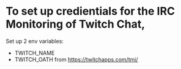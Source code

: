 # To set up credientials for the IRC Monitoring of Twitch Chat,
Set up 2 env variables:
- TWITCH_NAME
- TWITCH_OATH from https://twitchapps.com/tmi/ 